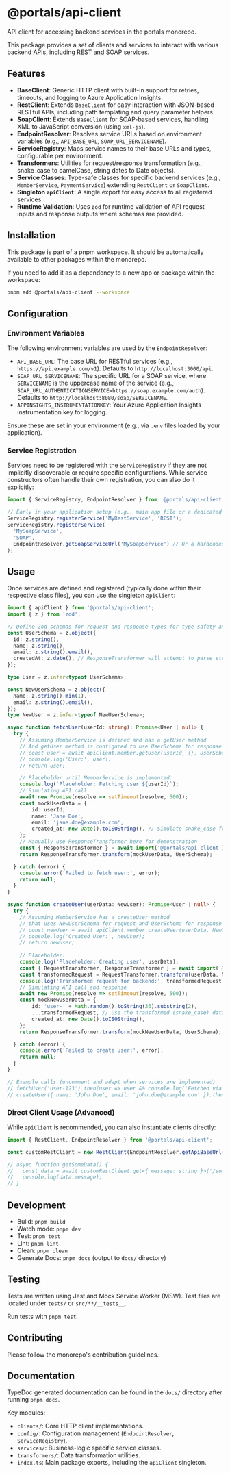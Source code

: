 # @portals/api-client

API client for accessing backend services in the portals monorepo.

This package provides a set of clients and services to interact with various backend APIs, including REST and SOAP services.

## Features

- **BaseClient**: Generic HTTP client with built-in support for retries, timeouts, and logging to Azure Application Insights.
- **RestClient**: Extends `BaseClient` for easy interaction with JSON-based RESTful APIs, including path templating and query parameter helpers.
- **SoapClient**: Extends `BaseClient` for SOAP-based services, handling XML to JavaScript conversion (using `xml-js`).
- **EndpointResolver**: Resolves service URLs based on environment variables (e.g., `API_BASE_URL`, `SOAP_URL_SERVICENAME`).
- **ServiceRegistry**: Maps service names to their base URLs and types, configurable per environment.
- **Transformers**: Utilities for request/response transformation (e.g., snake_case to camelCase, string dates to Date objects).
- **Service Classes**: Type-safe classes for specific backend services (e.g., `MemberService`, `PaymentService`) extending `RestClient` or `SoapClient`.
- **Singleton `apiClient`**: A single export for easy access to all registered services.
- **Runtime Validation**: Uses `zod` for runtime validation of API request inputs and response outputs where schemas are provided.

## Installation

This package is part of a pnpm workspace. It should be automatically available to other packages within the monorepo.

If you need to add it as a dependency to a new app or package within the workspace:

```bash
pnpm add @portals/api-client --workspace
```

## Configuration

### Environment Variables

The following environment variables are used by the `EndpointResolver`:

- `API_BASE_URL`: The base URL for RESTful services (e.g., `https://api.example.com/v1`). Defaults to `http://localhost:3000/api`.
- `SOAP_URL_SERVICENAME`: The specific URL for a SOAP service, where `SERVICENAME` is the uppercase name of the service (e.g., `SOAP_URL_AUTHENTICATIONSERVICE=https://soap.example.com/auth`). Defaults to `http://localhost:8080/soap/SERVICENAME`.
- `APPINSIGHTS_INSTRUMENTATIONKEY`: Your Azure Application Insights instrumentation key for logging.

Ensure these are set in your environment (e.g., via `.env` files loaded by your application).

### Service Registration

Services need to be registered with the `ServiceRegistry` if they are not implicitly discoverable or require specific configurations. While service constructors often handle their own registration, you can also do it explicitly:

```typescript
import { ServiceRegistry, EndpointResolver } from '@portals/api-client';

// Early in your application setup (e.g., main app file or a dedicated config file)
ServiceRegistry.registerService('MyRestService', 'REST');
ServiceRegistry.registerService(
  'MySoapService',
  'SOAP',
  EndpointResolver.getSoapServiceUrl('MySoapService') // Or a hardcoded URL
);
```

## Usage

Once services are defined and registered (typically done within their respective class files), you can use the singleton `apiClient`:

```typescript
import { apiClient } from '@portals/api-client';
import { z } from 'zod';

// Define Zod schemas for request and response types for type safety and validation
const UserSchema = z.object({
  id: z.string(),
  name: z.string(),
  email: z.string().email(),
  createdAt: z.date(), // ResponseTransformer will attempt to parse string to Date
});

type User = z.infer<typeof UserSchema>;

const NewUserSchema = z.object({
  name: z.string().min(1),
  email: z.string().email(),
});
type NewUser = z.infer<typeof NewUserSchema>;

async function fetchUser(userId: string): Promise<User | null> {
  try {
    // Assuming MemberService is defined and has a getUser method
    // And getUser method is configured to use UserSchema for response validation
    // const user = await apiClient.member.getUser(userId, {}, UserSchema);
    // console.log('User:', user);
    // return user;

    // Placeholder until MemberService is implemented:
    console.log(`Placeholder: Fetching user ${userId}`);
    // Simulating API call
    await new Promise(resolve => setTimeout(resolve, 500));
    const mockUserData = {
        id: userId,
        name: 'Jane Doe',
        email: 'jane.doe@example.com',
        created_at: new Date().toISOString(), // Simulate snake_case from backend
    };
    // Manually use ResponseTransformer here for demonstration
    const { ResponseTransformer } = await import('@portals/api-client');
    return ResponseTransformer.transform(mockUserData, UserSchema);

  } catch (error) {
    console.error('Failed to fetch user:', error);
    return null;
  }
}

async function createUser(userData: NewUser): Promise<User | null> {
  try {
    // Assuming MemberService has a createUser method
    // that uses NewUserSchema for request and UserSchema for response validation
    // const newUser = await apiClient.member.createUser(userData, NewUserSchema, UserSchema);
    // console.log('Created User:', newUser);
    // return newUser;
    
    // Placeholder:
    console.log('Placeholder: Creating user', userData);
    const { RequestTransformer, ResponseTransformer } = await import('@portals/api-client');
    const transformedRequest = RequestTransformer.transform(userData, NewUserSchema);
    console.log('Transformed request for backend:', transformedRequest);
    // Simulating API call and response
    await new Promise(resolve => setTimeout(resolve, 500));
    const mockNewUserData = {
        id: 'user-' + Math.random().toString(36).substring(2),
        ...transformedRequest, // Use the transformed (snake_case) data
        created_at: new Date().toISOString(),
    };
    return ResponseTransformer.transform(mockNewUserData, UserSchema);

  } catch (error) {
    console.error('Failed to create user:', error);
    return null;
  }
}

// Example calls (uncomment and adapt when services are implemented)
// fetchUser('user-123').then(user => user && console.log('Fetched via function:', user));
// createUser({ name: 'John Doe', email: 'john.doe@example.com' }).then(user => user && console.log('Created via function:', user));
```

### Direct Client Usage (Advanced)

While `apiClient` is recommended, you can also instantiate clients directly:

```typescript
import { RestClient, EndpointResolver } from '@portals/api-client';

const customRestClient = new RestClient(EndpointResolver.getApiBaseUrl());

// async function getSomeData() {
//   const data = await customRestClient.get<{ message: string }>('/some-endpoint');
//   console.log(data.message);
// }
```

## Development

- Build: `pnpm build`
- Watch mode: `pnpm dev`
- Test: `pnpm test`
- Lint: `pnpm lint`
- Clean: `pnpm clean`
- Generate Docs: `pnpm docs` (output to `docs/` directory)

## Testing

Tests are written using Jest and Mock Service Worker (MSW). Test files are located under `tests/` or `src/**/__tests__`.

Run tests with `pnpm test`.

## Contributing

Please follow the monorepo's contribution guidelines.

## Documentation

TypeDoc generated documentation can be found in the `docs/` directory after running `pnpm docs`.

Key modules:

- `clients/`: Core HTTP client implementations.
- `config/`: Configuration management (`EndpointResolver`, `ServiceRegistry`).
- `services/`: Business-logic specific service classes.
- `transformers/`: Data transformation utilities.
- `index.ts`: Main package exports, including the `apiClient` singleton.
